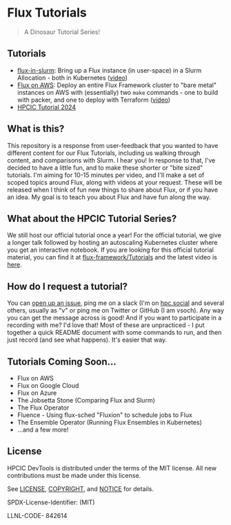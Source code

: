 # Flux Tutorials

> A Dinosaur Tutorial Series! 

## Tutorials

- [flux-in-slurm](tutorial/flux-in-slurm): Bring up a Flux instance (in user-space) in a Slurm Allocation - both in Kubernetes ([video](https://youtu.be/8ZkSLV0m7To?si=WqWKCe2jvRuTXvlJ)) 
- [Flux on AWS](tutorial/aws): Deploy an entire Flux Framework cluster to "bare metal" instances on AWS with (essentially) two `make` commands - one to build with packer, and one to deploy with Terraform ([video](https://youtu.be/LJh-ab6fAqE?si=dIzScA530N7lXs_7))
- [HPCIC Tutorial 2024](https://youtu.be/Dt4CSZWSEJE?si=b2O7lQrJixcKh-EJ)

## What is this?

This repository is a response from user-feedback that you wanted to have different content for our Flux Tutorials, including us walking through content, and comparisons with Slurm. I hear you! In response to that, I've decided to have a little fun, and to make these shorter or "bite sized" tutorials. I'm aiming for 10-15 minutes per video, and I'll make a set of scoped topics around Flux, along with videos at your request. These will be released when I think of fun new things to share about Flux, or if you have an idea. My goal is to teach you about Flux and have fun along the way.

## What about the HPCIC Tutorial Series?

We still host our official tutorial once a year! For the official tutorial, we give a longer talk followed by hosting an autoscaling Kubernetes cluster where you get an interactive notebook. If you are looking for this official tutorial material, you can find it at [flux-framework/Tutorials](https://github.com/flux-framework/Tutorials) and the latest video is [here](https://youtu.be/Dt4CSZWSEJE?si=b2O7lQrJixcKh-EJ). 

## How do I request a tutorial?

You can [open up an issue](https://github.com/converged-computing/flux-tutorials/issues), ping me on a slack (I'm on [hpc.social](https://hpc.social) and several others, usually as "v" or ping me on Twitter or GitHub (I am vsoch). Any way you can get the message across is good! And if you want to participate in a recording with me? I'd love that! Most of these are unpracticed - I put together a quick README document with some commands to run, and then just record (and see what happens). It's easier that way.

## Tutorials Coming Soon...

 - Flux on AWS
 - Flux on Google Cloud
 - Flux on Azure
 - The Jobsetta Stone (Comparing Flux and Slurm)
 - The Flux Operator
 - Fluence - Using flux-sched "Fluxion" to schedule jobs to Flux
 - The Ensemble Operator (Running Flux Ensembles in Kubernetes)
 - ...and a few more!

## License

HPCIC DevTools is distributed under the terms of the MIT license.
All new contributions must be made under this license.

See [LICENSE](https://github.com/converged-computing/cloud-select/blob/main/LICENSE),
[COPYRIGHT](https://github.com/converged-computing/cloud-select/blob/main/COPYRIGHT), and
[NOTICE](https://github.com/converged-computing/cloud-select/blob/main/NOTICE) for details.

SPDX-License-Identifier: (MIT)

LLNL-CODE- 842614
